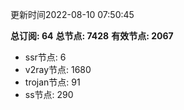 更新时间2022-08-10 07:50:45

**总订阅: 64**
**总节点: 7428**
**有效节点: 2067**
- ssr节点: 6
- v2ray节点: 1680
- trojan节点: 91
- ss节点: 290
